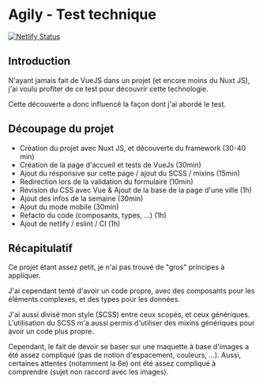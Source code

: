 # Agily - Test technique

[![Netlify Status](https://api.netlify.com/api/v1/badges/6db76d3f-dce8-476b-9593-2a7a7669cd81/deploy-status)](https://app.netlify.com/sites/dulcet-pie-3873ce/deploys)

## Introduction

N'ayant jamais fait de VueJS dans un projet (et encore moins du Nuxt JS), j'ai voulu profiter de ce test pour découvrir
cette technologie.

Cette découverte a donc influencé la façon dont j'ai abordé le test.

## Découpage du projet

- Création du projet avec Nuxt JS, et découverte du framework (30-40 min)
- Création de la page d'accueil et tests de VueJs (30min)
- Ajout du responsive sur cette page / ajout du SCSS / mixins (15min)
- Redirection lors de la validation du formulaire (10min)
- Révision du CSS avec Vue & Ajout de la base de la page d'une ville (1h)
- Ajout des infos de la semaine (30min)
- Ajout du mode mobile (30min)
- Refacto du code (composants, types, ...) (1h)
- Ajout de netlify / eslint / CI (1h)

## Récapitulatif

Ce projet étant assez petit, je n'ai pas trouvé de "gros" principes à appliquer.

J'ai cependant tenté d'avoir un code propre, avec des composants pour les éléments complexes, et des types pour les
données.

J'ai aussi divisé mon style (SCSS) entre ceux scopés, et ceux génériques. L'utilisation du SCSS m'a aussi permis
d'utiliser des mixins génériques pour avoir un code plus propre.

Cependant, le fait de devoir se baser sur une maquette à base d'images a été assez compliqué (pas de notion d'espacement,
couleurs, ...). Aussi, certaines attentes (notamment la 6e) ont été assez compliqué à comprendre (sujet non raccord avec
les images).

